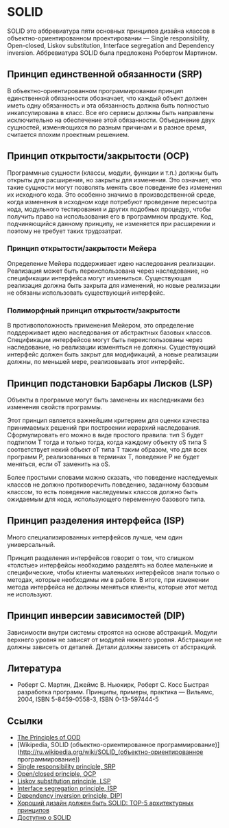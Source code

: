 # SOLID

SOLID это аббревиатура пяти основных принципов дизайна классов в объектно-ориентированном проектировании — Single responsibility, Open-closed, Liskov substitution, Interface segregation and Dependency inversion. Аббревиатура SOLID была предложена Робертом Мартином.

##  Принцип единственной обязанности (SRP) 

В объектно-ориентированном программировании принцип единственной обязанности обозначает, что каждый объект должен иметь одну обязанность и эта обязанность должна быть полностью инкапсулирована в класс. Все его сервисы должны быть направлены исключительно на обеспечение этой обязанности. Объединение двух сущностей, изменяющихся по разным причинам и в разное время, считается плохим проектным решением.

## Принцип открытости/закрытости (OCP)

Программные сущности (классы, модули, функции и т.п.) должны быть открыты для расширения, но закрыты для изменения. Это означает, что такие сущности могут позволять менять свое поведение без изменения их исходного кода. Это особенно значимо в производственной среде, когда изменения в исходном коде потребуют проведение пересмотра кода, модульного тестирования и других подобных процедур, чтобы получить право на использования его в программном продукте. Код, подчиняющийся данному принципу, не изменяется при расширении и поэтому не требует таких трудозатрат.

### Принцип открытости/закрытости Мейера

Определение Мейера поддерживает идею наследования реализации. Реализация может быть переиспользована через наследование, но спецификации интерфейса могут измениться. Существующая реализация должна быть закрыта для изменений, но новые реализации не обязаны использовать существующий интерфейс.

### Полиморфный принцип открытости/закрытости

В противоположность применения Мейером, это определение поддерживает идею наследования от абстрактных базовых классов. Спецификации интерфейсов могут быть переиспользованы через наследование, но реализации изменяться не должны. Существующий интерфейс должен быть закрыт для модификаций, а новые реализации должны, по меньшей мере, реализовывать этот интерфейс.

## Принцип подстановки Барбары Лисков (LSP)

Объекты в программе могут быть заменены их наследниками без изменения свойств программы. 

Этот принцип является важнейшим критерием для оценки качества принимаемых решений при построении иерархий наследования. Сформулировать его можно в виде простого правила: тип S будет подтипом Т тогда и только тогда, когда каждому объекту oS типа S соответствует некий объект oT типа T таким образом, что для всех программ P, реализованных в терминах T, поведение P не будет меняться, если oT заменить на oS.

Более простыми словами можно сказать, что поведение наследуемых классов не должно противоречить поведению, заданному базовым классом, то есть поведение наследуемых классов должно быть ожидаемым для кода, использующего переменную базового типа.

## Принцип разделения интерфейса (ISP)

Много специализированных интерфейсов лучше, чем один универсальный. 

Принцип разделения интерфейсов говорит о том, что слишком «толстые» интерфейсы необходимо разделять на более маленькие и специфические, чтобы клиенты маленьких интерфейсов знали только о методах, которые необходимы им в работе. В итоге, при изменении метода интерфейса не должны меняться клиенты, которые этот метод не используют.

## Принцип инверсии зависимостей (DIP)

Зависимости внутри системы строятся на основе абстракций. Модули верхнего уровня не зависят от модулей нижнего уровня. Абстракции не должны зависеть от деталей. Детали должны зависеть от абстракций.


## Литература

 - Роберт С. Мартин, Джеймс В. Ньюкирк, Роберт С. Косс Быстрая разработка программ. Принципы, примеры, практика — Вильямс, 2004, ISBN 5-8459-0558-3, ISBN 0-13-597444-5

## Ссылки

 - [The Principles of OOD](http://butunclebob.com/ArticleS.UncleBob.PrinciplesOfOod)
 - [Wikipedia, SOLID (объектно-ориентированное программирование)](http://ru.wikipedia.org/wiki/SOLID_(объектно-ориентированное программирование)) 
 - [Single responsibility principle, SRP](http://en.wikipedia.org/wiki/Single_responsibility_principle)
 - [Open/closed principle, OCP](http://en.wikipedia.org/wiki/Open/closed_principle)
 - [Liskov substitution principle, LSP](http://en.wikipedia.org/wiki/Liskov_substitution_principle)
 - [Interface segregation principle, ISP](http://en.wikipedia.org/wiki/Interface_segregation_principle)
 - [Dependency inversion principle, DIP](http://en.wikipedia.org/wiki/Dependency_inversion_principle)]
 - [Хороший дизайн должен быть SOLID: TOP-5 архитектурных принципов](http://igor.quatrocode.com/2008/09/solid-top-5.html)
 - [Доступно о SOLID](http://muradovm.blogspot.com/2012/03/solid.html)


